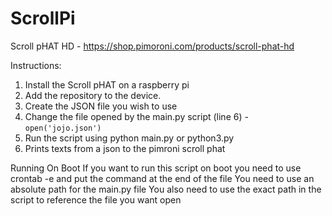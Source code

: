 # ScrollPi
Scroll pHAT HD - https://shop.pimoroni.com/products/scroll-phat-hd

Instructions:
1. Install the Scroll pHAT on a raspberry pi 
2. Add the repository to the device.
3. Create the JSON file you wish to use
4. Change the file opened by the main.py script (line 6) - `open('jojo.json')`
5. Run the script using python main.py or python3.py
6. Prints texts from a json to the pimroni scroll phat

Running On Boot
If you want to run this script on boot you need to use crontab -e and put the command at the end of the file
You need to use an absolute path for the main.py file
You also need to use the exact path in the script to reference the file you want open
